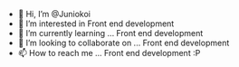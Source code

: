 - 👋 Hi, I’m @Juniokoi
- 👀 I’m interested in Front end development
- 🌱 I’m currently learning ... Front end development
- 💞️ I’m looking to collaborate on ...   Front end development
- 📫 How to reach me ... Front end development :P
